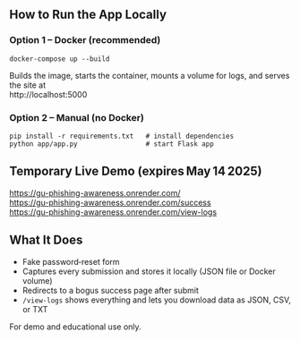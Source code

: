 ## How to Run the App Locally

### Option 1 – Docker (recommended)

    docker-compose up --build

Builds the image, starts the container, mounts a volume for logs, and serves the site at  
http://localhost:5000

### Option 2 – Manual (no Docker)

    pip install -r requirements.txt   # install dependencies
    python app/app.py                 # start Flask app

## Temporary Live Demo (expires May 14 2025)

https://gu-phishing-awareness.onrender.com/  
https://gu-phishing-awareness.onrender.com/success  
https://gu-phishing-awareness.onrender.com/view-logs  

## What It Does

* Fake password‑reset form
* Captures every submission and stores it locally (JSON file or Docker volume)
* Redirects to a bogus success page after submit
* `/view-logs` shows everything and lets you download data as JSON, CSV, or TXT

For demo and educational use only.
